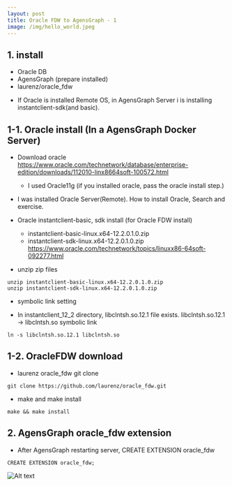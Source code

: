 ```yaml
---
layout: post
title: Oracle FDW to AgensGraph - 1
image: /img/hello_world.jpeg
---
```


## 1. install
- Oracle DB
- AgensGraph (prepare installed)
- laurenz/oracle_fdw

* If Oracle is installed Remote OS, in AgensGraph Server i is installing instantclient-sdk(and basic).

## 1-1. Oracle install (In a AgensGraph Docker Server)

- Download oracle
<https://www.oracle.com/technetwork/database/enterprise-edition/downloads/112010-linx8664soft-100572.html>
    - I used Oracle11g (if you installed oracle, pass the oracle install step.)

- I was installed Oracle Server(Remote). How to install Oracle, Search and exercise.

- Oracle instantclient-basic, sdk install (for Oracle FDW install)
    - instantclient-basic-linux.x64-12.2.0.1.0.zip
    - instantclient-sdk-linux.x64-12.2.0.1.0.zip
<https://www.oracle.com/technetwork/topics/linuxx86-64soft-092277.html>

- unzip zip files
````
unzip instantclient-basic-linux.x64-12.2.0.1.0.zip
unzip instantclient-sdk-linux.x64-12.2.0.1.0.zip
````
- symbolic link setting 
* In instantclient_12_2 directory, libclntsh.so.12.1 file exists. libclntsh.so.12.1 -> libclntsh.so symbolic link 
````
ln -s libclntsh.so.12.1 libclntsh.so
````

## 1-2. OracleFDW download

- laurenz oracle_fdw git clone
````
git clone https://github.com/laurenz/oracle_fdw.git
````

- make and make install
````
make && make install
````

## 2. AgensGraph oracle_fdw extension
- After AgensGraph restarting server, CREATE EXTENSION oracle_fdw
````
CREATE EXTENSION oracle_fdw;
````
![Alt text](https://github.com/jhs9396/jhs9396.github.io/blob/master/img/oracle_fdw.png?raw=true)
